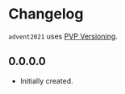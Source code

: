 # Changelog

`advent2021` uses [PVP Versioning][1].

## 0.0.0.0

* Initially created.

[1]: https://pvp.haskell.org

